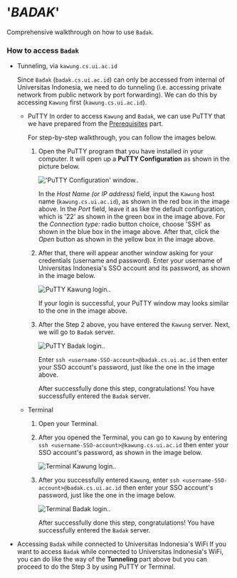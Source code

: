 # '*BADAK*'       

Comprehensive walkthrough on how to use `Badak`.

### How to access `Badak`
- Tunneling, via `kawung.cs.ui.ac.id`  

    Since `Badak` (`badak.cs.ui.ac.id`) can only be accessed from internal of Universitas Indonesia, we need to do tunneling (i.e. accessing private network from public network by port forwarding). We can do this by accessing `Kawung` first (`kawung.cs.ui.ac.id`). 
    
    + PuTTY 
        In order to access `Kawung` and `Badak`, we can use PuTTY that we have prepared from the [Prerequisites](https://github.com/andriansyahp/extra191/blob/master/SandBox/andriansyahp/OUTPUT/2019-07-04-andriansyahp-draft-prerequisites.md) part.  

        For step-by-step walkthrough, you can follow the images below.
        1. Open the PuTTY program that you have installed in your computer. It will open up a **PuTTY Configuration** as shown in the picture below.  

            !['PuTTY Configuration' window.](https://github.com/andriansyahp/extra191/blob/master/img/badak-drafts/putty-config.jpeg).  
        
            In the *Host Name (or IP address)* field, input the `Kawung` host name (`kawung.cs.ui.ac.id`), as shown in the red box in the image above. In the *Port* field, leave it as like the default configuration, which is '22' as shown in the green box in the image above. For the *Connection type:* radio button choice, choose 'SSH' as shown in the blue box in the image above. After that, click the *Open* button as shown in the yellow box in the image above.

        2. After that, there will appear another window asking for your credentials (username and password). Enter your username of Universitas Indonesia's SSO account and its password, as shown in the image below.  

            ![PuTTY Kawung login.](https://github.com/andriansyahp/extra191/blob/master/img/badak-drafts/putty-kawung-login.png).  

            If your login is successful, your PuTTY window may looks similar to the one in the image above. 
        
        3. After the Step 2 above, you have entered the `Kawung` server. Next, we will go to `Badak` server.  

            ![PuTTY Badak login.](https://github.com/andriansyahp/extra191/blob/master/img/badak-drafts/putty-badak-login.png).  

            Enter ```ssh <username-SSO-account>@badak.cs.ui.ac.id``` then enter your SSO account's password, just like the one in the image above.  

            After successfully done this step, congratulations! You have successfully entered the `Badak` server. 

    + Terminal  

        1. Open your Terminal.  

        2. After you opened the Terminal, you can go to `Kawung` by entering ```ssh <username-SSO-account>@kawung.cs.ui.ac.id``` then enter your SSO account's password, as shown in the image below.  

            ![Terminal Kawung login.](https://github.com/andriansyahp/extra191/blob/master/img/badak-drafts/terminal-kawung-login.png).  

        3. After you successfully entered `Kawung`, enter ```ssh <username-SSO-account>@badak.cs.ui.ac.id``` then enter your SSO account's password, just like the one in the image below.  

            ![Terminal Badak login.](https://github.com/andriansyahp/extra191/blob/master/img/badak-drafts/terminal-badak-login.png).  

            After successfully done this step, congratulations! You have successfully entered the `Badak` server.

- Accessing `Badak` while connected to Universitas Indonesia's WiFi
If you want to access `Badak` while connected to Universitas Indonesia's WiFi, you can do like the way of the **Tunneling** part above but you can proceed to do the Step 3 by using PuTTY or Terminal. 
